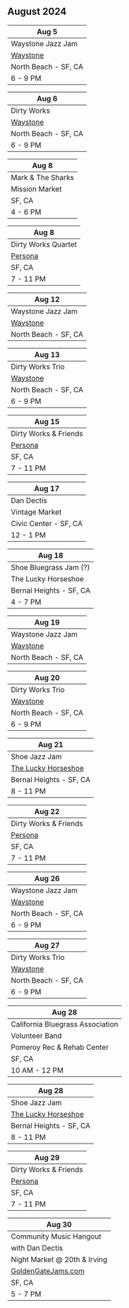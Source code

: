 ## August 2024

| Aug 5
|-
| Waystone Jazz Jam
| <a href="https://www.waystonesf.com" target="new">Waystone</a>
| North Beach - SF, CA
| 6 - 9 PM

| Aug 6
|-
| Dirty Works
| <a href="https://www.waystonesf.com" target="new">Waystone</a>
| North Beach - SF, CA
| 6 - 9 PM

| Aug 8
|-
| Mark & The Sharks
| Mission Market
| SF, CA
| 4 - 6 PM

| Aug 8
|-
| Dirty Works Quartet
| <a href="https://www.persona-sf.com" target="new">Persona</a>
| SF, CA
| 7 - 11 PM

| Aug 12
|-
| Waystone Jazz Jam
| <a href="https://www.waystonesf.com" target="new">Waystone</a>
| North Beach - SF, CA

| Aug 13
|-
| Dirty Works Trio
| <a href="https://www.waystonesf.com" target="new">Waystone</a>
| North Beach - SF, CA
| 6 - 9 PM

| Aug 15
|-
| Dirty Works & Friends
| <a href="https://www.persona-sf.com" target="new">Persona</a>
| SF, CA
| 7 - 11 PM

| Aug 17
|-
| Dan Dectis
| Vintage Market
| Civic Center - SF, CA
| 12 - 1 PM

| Aug 18
|-
| Shoe Bluegrass Jam (?)
| The Lucky Horseshoe
| Bernal Heights - SF, CA
| 4 - 7 PM

| Aug 19
|-
| Waystone Jazz Jam
| <a href="https://www.waystonesf.com" target="new">Waystone</a>
| North Beach - SF, CA

| Aug 20
|-
| Dirty Works Trio
| <a href="https://www.waystonesf.com" target="new">Waystone</a>
| North Beach - SF, CA
| 6 - 9 PM

| Aug 21
|-
| Shoe Jazz Jam
| <a href="https://www.theluckyhorseshoebar.com/" target="Shoe">The Lucky Horseshoe</a>
| Bernal Heights - SF, CA
| 8 - 11 PM

| Aug 22
|-
| Dirty Works & Friends
| <a href="https://www.persona-sf.com" target="new">Persona</a>
| SF, CA
| 7 - 11 PM

| Aug 26
|-
| Waystone Jazz Jam
| <a href="https://www.waystonesf.com" target="new">Waystone</a>
| North Beach - SF, CA
| 6 - 9 PM

| Aug 27
|-
| Dirty Works Trio
| <a href="https://www.waystonesf.com" target="new">Waystone</a>
| North Beach - SF, CA
| 6 - 9 PM

| Aug 28
| -
| California Bluegrass Association 
| Volunteer Band
| Pomeroy Rec & Rehab Center
| SF, CA
| 10 AM - 12 PM

| Aug 28
|-
| Shoe Jazz Jam
| <a href="https://www.theluckyhorseshoebar.com/" target="Shoe">The Lucky Horseshoe</a>
| Bernal Heights - SF, CA
| 8 - 11 PM

| Aug 29
|-
| Dirty Works & Friends
| <a href="https://www.persona-sf.com" target="new">Persona</a>
| SF, CA
| 7 - 11 PM

| Aug 30
|-
| Community Music Hangout
| with Dan Dectis
| Night Market @ 20th & Irving
| <a href="https://goldengatejams.com" target="new">GoldenGateJams.com</a>
| SF, CA
| 5 - 7 PM
